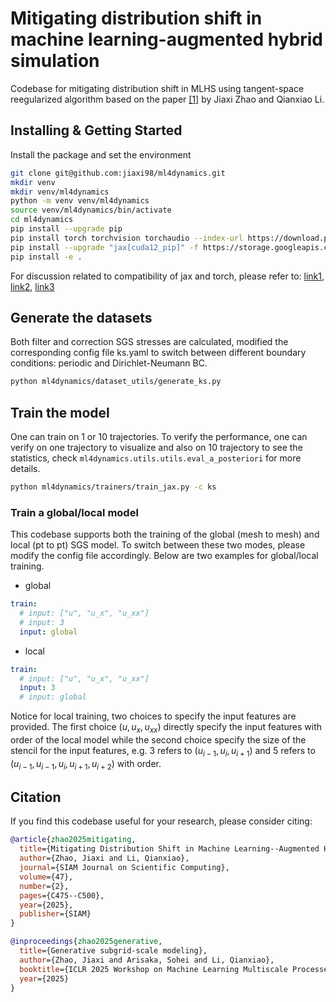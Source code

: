 # Mitigating distribution shift in machine learning-augmented hybrid simulation

Codebase for mitigating distribution shift in MLHS using tangent-space reegularized algorithm based on the paper [[1]]() by Jiaxi Zhao and Qianxiao Li.


## Installing & Getting Started
Install the package and set the environment

```bash
git clone git@github.com:jiaxi98/ml4dynamics.git
mkdir venv
mkdir venv/ml4dynamics
python -m venv venv/ml4dynamics
source venv/ml4dynamics/bin/activate
cd ml4dynamics
pip install --upgrade pip
pip install torch torchvision torchaudio --index-url https://download.pytorch.org/whl/cu126
pip install --upgrade "jax[cuda12_pip]" -f https://storage.googleapis.com/jax-releases/jax_cuda_releases.html
pip install -e .
```

For discussion related to compatibility of jax and torch, please refer to:
[link1](https://github.com/google-deepmind/magiclens/issues/4),
[link2](https://github.com/jax-ml/jax/issues/18281),
[link3](https://github.com/jax-ml/jax/issues/18032)

## Generate the datasets
Both filter and correction SGS stresses are calculated, modified the corresponding config file ks.yaml
to switch between different boundary conditions: periodic and Dirichlet-Neumann BC.
```bash
python ml4dynamics/dataset_utils/generate_ks.py
```

## Train the model
One can train on 1 or 10 trajectories. To verify the performance, one can verify on one trajectory
to visualize and also on 10 trajectory to see the statistics, check `ml4dynamics.utils.utils.eval_a_posteriori`
for more details.
```bash
python ml4dynamics/trainers/train_jax.py -c ks
```

### Train a global/local model
This codebase supports both the training of the global (mesh to mesh) and local (pt to pt)
SGS model. To switch between these two modes, please modify the config file accordingly.
Below are two examples for global/local training.
- global
```yaml
train:
  # input: ["u", "u_x", "u_xx"]
  # input: 3
  input: global
```
- local
```yaml
train:
  # input: ["u", "u_x", "u_xx"]
  input: 3
  # input: global
```
Notice for local training, two choices to specify the input features are provided.
The first choice $(u, u_x, u_{xx})$ directly specify the input features with order
of the local model while the second choice specify the size of the stencil for the
input features, e.g. $3$ refers to $(u_{i-1}, u_i, u_{i+1})$ and $5$ refers to
$(u_{i-1}, u_{i-1}, u_i, u_{i+1}, u_{i+2})$ with order.

<!-- ## Reproduce the results
In the following we will provide the detailed procedure to reproduce the full experiments in the paper. All the estimated execution times are based on 4 GPUs (NVIDIA GeForce RTX 3090). All the checkpoints of network models are provided and can be used to directly generate the plots in `demo.ipynb` notebook without training the models.
### Data generation
Estimated execution time: 1 hour
```bash
mkdir ../data/NS
mkdir ../data/RD
bash generate_data.sh
```

### Training
Estimated execution time: 24 hour
```bash
mkdir ../models/NS
mkdir ../models/RD
bash train.sh
```

### Plots
For a quick view of all the plots, we high recommand to run the `demo.ipynb` notebook.

Estimated execution time: 5 minutes
1. plots of the distribution shift phenomena, this script plots the Fig. 1 and Fig. 2 which illustrate the distribution shift 
phenomena for RD and NS
```bash
cd exp
python exp1.py
```
2. plots of the linear dynamics experiments
```bash
python exp2.py
```
3. plots of the comparison of distribution shift with different simulating parameters
```bash
python exp3.py
```
4. plots of the comparison of TR, OLS, and the ground truth
```bash
python exp4.py
```
5. generate the table
```bash
python exp5.py
``` -->

## Citation
If you find this codebase useful for your research, please consider citing:
```bibtex
@article{zhao2025mitigating,
  title={Mitigating Distribution Shift in Machine Learning--Augmented Hybrid Simulation},
  author={Zhao, Jiaxi and Li, Qianxiao},
  journal={SIAM Journal on Scientific Computing},
  volume={47},
  number={2},
  pages={C475--C500},
  year={2025},
  publisher={SIAM}
}

@inproceedings{zhao2025generative,
  title={Generative subgrid-scale modeling},
  author={Zhao, Jiaxi and Arisaka, Sohei and Li, Qianxiao},
  booktitle={ICLR 2025 Workshop on Machine Learning Multiscale Processes},
  year={2025}
}
```